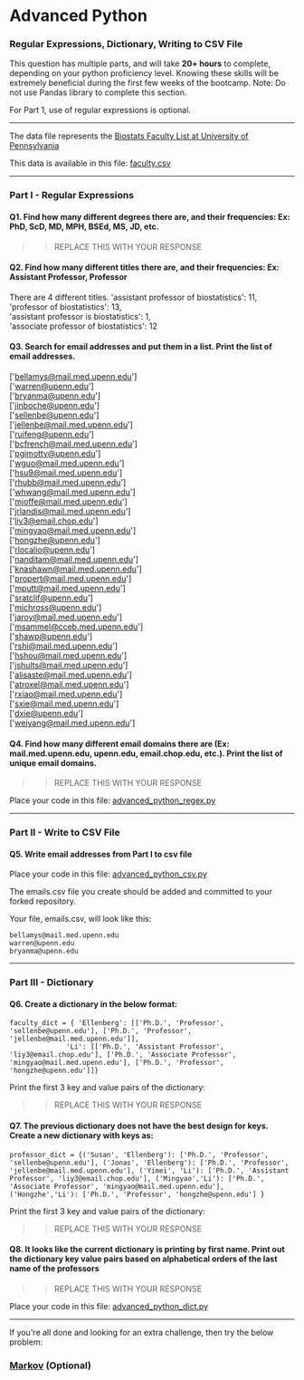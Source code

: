 # Advanced Python    

### Regular Expressions, Dictionary, Writing to CSV File  

This question has multiple parts, and will take **20+ hours** to complete, depending on your python proficiency level.  Knowing these skills will be extremely beneficial during the first few weeks of the bootcamp.  Note:  Do not use Pandas library to complete this section.  

For Part 1, use of regular expressions is optional.  

---

The data file represents the [Biostats Faculty List at University of Pennsylvania](http://www.med.upenn.edu/cceb/biostat/faculty.shtml)

This data is available in this file:  [faculty.csv](python/faculty.csv)

--- 

### Part I - Regular Expressions  


#### Q1. Find how many different degrees there are, and their frequencies: Ex:  PhD, ScD, MD, MPH, BSEd, MS, JD, etc.

>> REPLACE THIS WITH YOUR RESPONSE


#### Q2. Find how many different titles there are, and their frequencies:  Ex:  Assistant Professor, Professor

There are 4 different titles. 
'assistant professor of biostatistics': 11,   
'professor of biostatistics': 13,  
'assistant professor is biostatistics': 1,  
'associate professor of biostatistics': 12  


#### Q3. Search for email addresses and put them in a list.  Print the list of email addresses.
['bellamys@mail.med.upenn.edu']  
['warren@upenn.edu']  
['bryanma@upenn.edu']  
['jinboche@upenn.edu']  
['sellenbe@upenn.edu']  
['jellenbe@mail.med.upenn.edu']  
['ruifeng@upenn.edu']  
['bcfrench@mail.med.upenn.edu']  
['pgimotty@upenn.edu']  
['wguo@mail.med.upenn.edu']  
['hsu9@mail.med.upenn.edu']  
['rhubb@mail.med.upenn.edu']  
['whwang@mail.med.upenn.edu']  
['mjoffe@mail.med.upenn.edu']  
['jrlandis@mail.med.upenn.edu']  
['liy3@email.chop.edu']  
['mingyao@mail.med.upenn.edu']  
['hongzhe@upenn.edu']  
['rlocalio@upenn.edu']  
['nanditam@mail.med.upenn.edu']  
['knashawn@mail.med.upenn.edu']  
['propert@mail.med.upenn.edu']  
['mputt@mail.med.upenn.edu']  
['sratclif@upenn.edu']  
['michross@upenn.edu']  
['jaroy@mail.med.upenn.edu']  
['msammel@cceb.med.upenn.edu']  
['shawp@upenn.edu']  
['rshi@mail.med.upenn.edu']  
['hshou@mail.med.upenn.edu']  
['jshults@mail.med.upenn.edu']  
['alisaste@mail.med.upenn.edu']  
['atroxel@mail.med.upenn.edu']  
['rxiao@mail.med.upenn.edu']  
['sxie@mail.med.upenn.edu']  
['dxie@upenn.edu']  
['weiyang@mail.med.upenn.edu']  



#### Q4. Find how many different email domains there are (Ex:  mail.med.upenn.edu, upenn.edu, email.chop.edu, etc.).  Print the list of unique email domains.

>> REPLACE THIS WITH YOUR RESPONSE

Place your code in this file: [advanced_python_regex.py](python/advanced_python_regex.py)

---

### Part II - Write to CSV File

#### Q5.  Write email addresses from Part I to csv file

Place your code in this file: [advanced_python_csv.py](python/advanced_python_csv.py)

The emails.csv file you create should be added and committed to your forked repository.

Your file, emails.csv, will look like this:
```
bellamys@mail.med.upenn.edu
warren@upenn.edu
bryanma@upenn.edu
```

---

### Part III - Dictionary

#### Q6.  Create a dictionary in the below format:
```
faculty_dict = { 'Ellenberg': [['Ph.D.', 'Professor', 'sellenbe@upenn.edu'], ['Ph.D.', 'Professor', 'jellenbe@mail.med.upenn.edu']],
              'Li': [['Ph.D.', 'Assistant Professor', 'liy3@email.chop.edu'], ['Ph.D.', 'Associate Professor', 'mingyao@mail.med.upenn.edu'], ['Ph.D.', 'Professor', 'hongzhe@upenn.edu']]}
```
Print the first 3 key and value pairs of the dictionary:

>> REPLACE THIS WITH YOUR RESPONSE

#### Q7.  The previous dictionary does not have the best design for keys.  Create a new dictionary with keys as:

```
professor_dict = {('Susan', 'Ellenberg'): ['Ph.D.', 'Professor', 'sellenbe@upenn.edu'], ('Jonas', 'Ellenberg'): ['Ph.D.', 'Professor', 'jellenbe@mail.med.upenn.edu'], ('Yimei', 'Li'): ['Ph.D.', 'Assistant Professor', 'liy3@email.chop.edu'], ('Mingyao','Li'): ['Ph.D.', 'Associate Professor', 'mingyao@mail.med.upenn.edu'], ('Hongzhe','Li'): ['Ph.D.', 'Professor', 'hongzhe@upenn.edu'] }
```

Print the first 3 key and value pairs of the dictionary:

>> REPLACE THIS WITH YOUR RESPONSE

#### Q8.  It looks like the current dictionary is printing by first name.  Print out the dictionary key value pairs based on alphabetical orders of the last name of the professors

>> REPLACE THIS WITH YOUR RESPONSE

Place your code in this file: [advanced_python_dict.py](python/advanced_python_dict.py)

--- 

If you're all done and looking for an extra challenge, then try the below problem:  

### [Markov](python/markov.py) (Optional)

